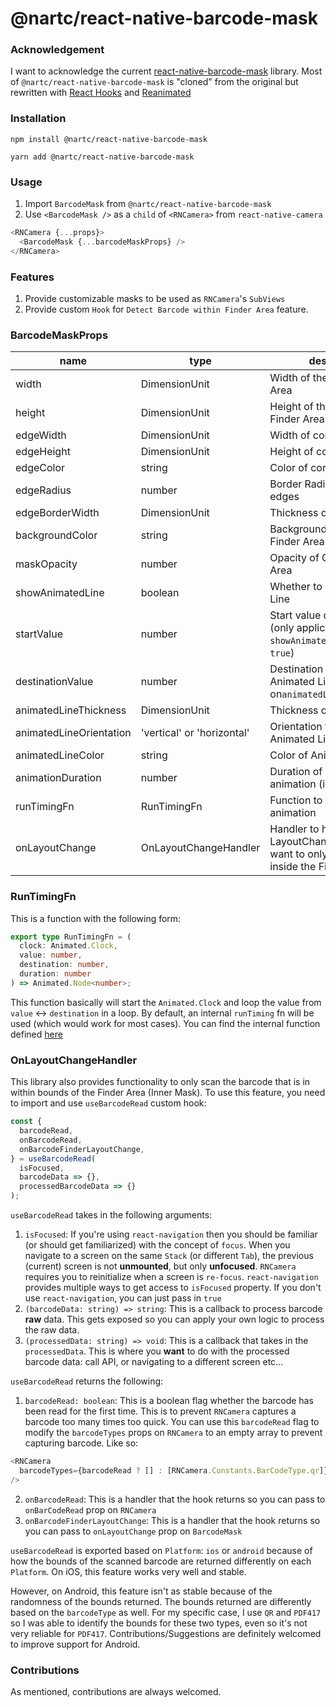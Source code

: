 # @nartc/react-native-barcode-mask

### Acknowledgement

I want to acknowledge the current [react-native-barcode-mask](https://github.com/shahnawaz/react-native-barcode-mask) library. Most of `@nartc/react-native-barcode-mask` is "cloned" from the original but rewritten with [React Hooks](https://reactjs.org/docs/hooks-intro.html) and [Reanimated](https://github.com/software-mansion/react-native-reanimated)

### Installation

```
npm install @nartc/react-native-barcode-mask
```

```
yarn add @nartc/react-native-barcode-mask
```

### Usage

1. Import `BarcodeMask` from `@nartc/react-native-barcode-mask`
2. Use `<BarcodeMask />` as a `child` of `<RNCamera>` from `react-native-camera`

```typescript jsx
<RNCamera {...props}>
  <BarcodeMask {...barcodeMaskProps} />
</RNCamera>
```

### Features

1. Provide customizable masks to be used as `RNCamera`'s `SubViews`
2. Provide custom `Hook` for `Detect Barcode within Finder Area` feature.

### BarcodeMaskProps

| name                    | type                       | description                                                                                       | default                                                      |
| ----------------------- | -------------------------- | ------------------------------------------------------------------------------------------------- | ------------------------------------------------------------ |
| width                   | DimensionUnit              | Width of the Barcode Finder Area                                                                  | 280                                                          |
| height                  | DimensionUnit              | Height of the Barcode Finder Area                                                                 | 230                                                          |
| edgeWidth               | DimensionUnit              | Width of corner edges                                                                             | 20                                                           |
| edgeHeight              | DimensionUnit              | Height of corner edges                                                                            | 20                                                           |
| edgeColor               | string                     | Color of corner edges                                                                             | #fff                                                         |
| edgeRadius              | number                     | Border Radius of corner edges                                                                     | 0                                                            |
| edgeBorderWidth         | DimensionUnit              | Thickness of corner edges                                                                         | 4                                                            |
| backgroundColor         | string                     | Background color of Outer Finder Area                                                             | #eee                                                         |
| maskOpacity             | number                     | Opacity of Outer Finder Area                                                                      | 1                                                            |
| showAnimatedLine        | boolean                    | Whether to show Animated Line                                                                     | true                                                         |
| startValue              | number                     | Start value of Animated Line (only applicable if `showAnimatedLine` is set to `true`)             | 0                                                            |
| destinationValue        | number                     | Destination value of Animated Line (depends on`animatedLineOrientation`)                          | `Length of respective orientation` - `animatedLineThickness` |
| animatedLineThickness   | DimensionUnit              | Thickness of Animated Line                                                                        | 2                                                            |
| animatedLineOrientation | 'vertical' or 'horizontal' | Orientation that the Animated Line will be drawn                                                  | 'horizontal'                                                 |
| animatedLineColor       | string                     | Color of Animated Line                                                                            | #fff                                                         |
| animationDuration       | number                     | Duration of Animated Line animation (in ms)                                                       | 20000                                                        |
| runTimingFn             | RunTimingFn                | Function to trigger the animation                                                                 | internal `runTiming` function                                |
| onLayoutChange          | OnLayoutChangeHandler      | Handler to handle LayoutChange. Useful if you want to only detect barcode inside the Finder Area. | `noop`                                                       |

### RunTimingFn

This is a function with the following form:

```typescript
export type RunTimingFn = (
  clock: Animated.Clock,
  value: number,
  destination: number,
  duration: number
) => Animated.Node<number>;
```

This function basically will start the `Animated.Clock` and loop the value from `value` <-> `destination` in a loop. By default, an internal `runTiming` fn will be used (which would work for most cases). You can find the internal function defined [here](https://github.com/nartc/react-native-barcode-mask/blob/master/src/BarcodeMask.tsx#L156)

### OnLayoutChangeHandler

This library also provides functionality to only scan the barcode that is in within bounds of the Finder Area (Inner Mask).
To use this feature, you need to import and use `useBarcodeRead` custom hook:

```typescript jsx
const {
  barcodeRead,
  onBarcodeRead,
  onBarcodeFinderLayoutChange,
} = useBarcodeRead(
  isFocused,
  barcodeData => {},
  processedBarcodeData => {}
);
```

`useBarcodeRead` takes in the following arguments:

1. `isFocused`: If you're using `react-navigation` then you should be familiar (or should get familiarized) with the concept of `focus`. When you navigate to a screen on the same `Stack` (or different `Tab`), the previous (current) screen is not **unmounted**, but only **unfocused**. `RNCamera` requires you to reinitialize when a screen is `re-focus`. `react-navigation` provides multiple ways to get access to `isFocused` property. If you don't use `react-navigation`, you can just pass in `true`
2. `(barcodeData: string) => string`: This is a callback to process barcode **raw** data. This gets exposed so you can apply your own logic to process the raw data.
3. `(processedData: string) => void`: This is a callback that takes in the `processedData`. This is where you **want** to do with the processed barcode data: call API, or navigating to a different screen etc...

`useBarcodeRead` returns the following:

1. `barcodeRead: boolean`: This is a boolean flag whether the barcode has been read for the first time. This is to prevent `RNCamera` captures a barcode too many times too quick. You can use this `barcodeRead` flag to modify the `barcodeTypes` props on `RNCamera` to an empty array to prevent capturing barcode. Like so:

```typescript jsx
<RNCamera
  barcodeTypes={barcodeRead ? [] : [RNCamera.Constants.BarCodeType.qr]}
/>
```

2. `onBarcodeRead`: This is a handler that the hook returns so you can pass to `onBarCodeRead` prop on `RNCamera`
3. `onBarcodeFinderLayoutChange`: This is a handler that the hook returns so you can pass to `onLayoutChange` prop on `BarcodeMask`

`useBarcodeRead` is exported based on `Platform`: `ios` or `android` because of how the bounds of the scanned barcode are returned differently on each `Platform`.
On iOS, this feature works very well and stable.

However, on Android, this feature isn't as stable because of the randomness of the bounds returned. The bounds returned are differently based on the `barcodeType` as well. For my specific case, I use `QR` and `PDF417` so I was able to identify the bounds for these two types, even so it's not very reliable for `PDF417`. Contributions/Suggestions are definitely welcomed to improve support for Android.

### Contributions

As mentioned, contributions are always welcomed.
